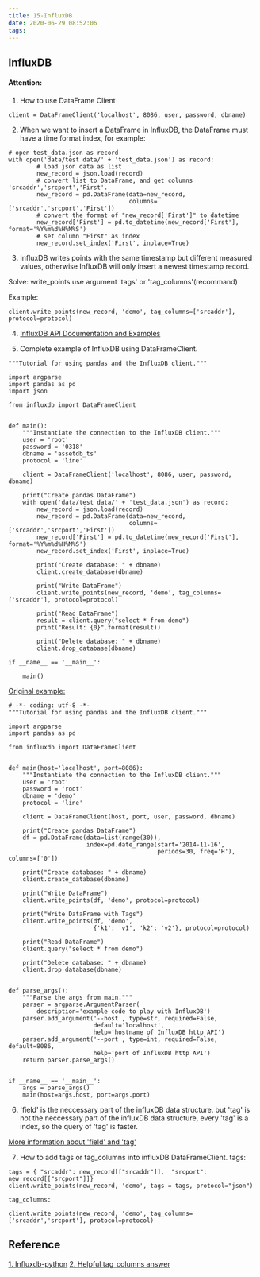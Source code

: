 ```yaml
---
title: 15-InfluxDB
date: 2020-06-29 08:52:06
tags:
---
```


## InfluxDB

#### Attention:
1. How to use DataFrame Client
```
client = DataFrameClient('localhost', 8086, user, password, dbname)
```

2. When we want to insert a DataFrame in InfluxDB, the DataFrame must have a time format index, for example:

```
# open test_data.json as record 
with open('data/test data/' + 'test_data.json') as record:
        # load json data as list
        new_record = json.load(record)
        # convert list to DataFrame, and get columns 'srcaddr','srcport','First'.
        new_record = pd.DataFrame(data=new_record,                       
                                  columns=['srcaddr','srcport','First'])
        # convert the format of "new_record['First']" to datetime
        new_record['First'] = pd.to_datetime(new_record['First'], format='%Y%m%d%H%M%S')
        # set column "First" as index
        new_record.set_index('First', inplace=True)
```
3. InfluxDB writes points with the same timestamp but different measured values, otherwise InfluxDB will only insert a newest timestamp record.

Solve:
    write_points use argument 'tags' or 'tag_columns'(recommand)

Example:
```
client.write_points(new_record, 'demo', tag_columns=['srcaddr'], protocol=protocol)
```

4. [InfluxDB API Documentation and Examples](https://influxdb-python.readthedocs.io/en/latest/api-documentation.html)

5. Complete example of InfluxDB using DataFrameClient.
```
"""Tutorial for using pandas and the InfluxDB client."""

import argparse
import pandas as pd
import json

from influxdb import DataFrameClient


def main():
    """Instantiate the connection to the InfluxDB client."""
    user = 'root'
    password = '0318'
    dbname = 'assetdb_ts'
    protocol = 'line'

    client = DataFrameClient('localhost', 8086, user, password, dbname)

    print("Create pandas DataFrame")
    with open('data/test data/' + 'test_data.json') as record:
        new_record = json.load(record)
        new_record = pd.DataFrame(data=new_record,                       
                                  columns=['srcaddr','srcport','First'])
        new_record['First'] = pd.to_datetime(new_record['First'], format='%Y%m%d%H%M%S')
        new_record.set_index('First', inplace=True)

        print("Create database: " + dbname)
        client.create_database(dbname)

        print("Write DataFrame")
        client.write_points(new_record, 'demo', tag_columns=['srcaddr'], protocol=protocol)

        print("Read DataFrame")
        result = client.query("select * from demo")
        print("Result: {0}".format(result))

        print("Delete database: " + dbname)
        client.drop_database(dbname)

if __name__ == '__main__':

    main()
```

[Original example:](https://influxdb-python.readthedocs.io/en/latest/examples.html#tutorials-pandas)
```
# -*- coding: utf-8 -*-
"""Tutorial for using pandas and the InfluxDB client."""

import argparse
import pandas as pd

from influxdb import DataFrameClient


def main(host='localhost', port=8086):
    """Instantiate the connection to the InfluxDB client."""
    user = 'root'
    password = 'root'
    dbname = 'demo'
    protocol = 'line'

    client = DataFrameClient(host, port, user, password, dbname)

    print("Create pandas DataFrame")
    df = pd.DataFrame(data=list(range(30)),
                      index=pd.date_range(start='2014-11-16',
                                          periods=30, freq='H'), columns=['0'])

    print("Create database: " + dbname)
    client.create_database(dbname)

    print("Write DataFrame")
    client.write_points(df, 'demo', protocol=protocol)

    print("Write DataFrame with Tags")
    client.write_points(df, 'demo',
                        {'k1': 'v1', 'k2': 'v2'}, protocol=protocol)

    print("Read DataFrame")
    client.query("select * from demo")

    print("Delete database: " + dbname)
    client.drop_database(dbname)


def parse_args():
    """Parse the args from main."""
    parser = argparse.ArgumentParser(
        description='example code to play with InfluxDB')
    parser.add_argument('--host', type=str, required=False,
                        default='localhost',
                        help='hostname of InfluxDB http API')
    parser.add_argument('--port', type=int, required=False, default=8086,
                        help='port of InfluxDB http API')
    return parser.parse_args()


if __name__ == '__main__':
    args = parse_args()
    main(host=args.host, port=args.port)
```

6. 'field' is the neccessary part of the influxDB data structure.
but 'tag' is not the neccessary part of the influxDB data structure, every 'tag' is a index, so the query of 'tag' is faster.

[More information about 'field' and 'tag'](https://jasper-zhang1.gitbooks.io/influxdb/content/Concepts/key_concepts.html)

7. How to add tags or tag_columns into influxDB DataFrameClient.
    tags:
```
tags = { "srcaddr": new_record[["srcaddr"]],  "srcport": new_record[["srcport"]]}
client.write_points(new_record, 'demo', tags = tags, protocol="json")
```

    tag_columns:
```
client.write_points(new_record, 'demo', tag_columns=['srcaddr','srcport'], protocol=protocol)
```

## Reference
[1. Influxdb-python](https://github.com/influxdata/influxdb-python)
[2. Helpful tag_columns answer](https://github.com/influxdata/influxdb-python/issues/576)